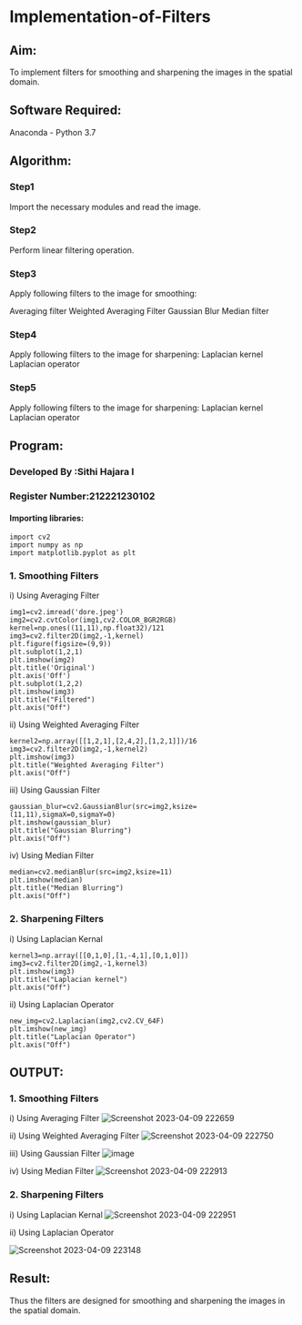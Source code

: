# Implementation-of-Filters
## Aim:
To implement filters for smoothing and sharpening the images in the spatial domain.

## Software Required:
Anaconda - Python 3.7

## Algorithm:
### Step1
Import the necessary modules and read the image.

### Step2
Perform linear filtering operation.

### Step3
Apply following filters to the image for smoothing:

Averaging filter
Weighted Averaging Filter
Gaussian Blur
Median filter

### Step4
Apply following filters to the image for sharpening:
Laplacian kernel
Laplacian operator

### Step5
Apply following filters to the image for sharpening:
Laplacian kernel
Laplacian operator

## Program:
### Developed By   :Sithi Hajara I
### Register Number:212221230102

#### Importing libraries:
```
import cv2
import numpy as np
import matplotlib.pyplot as plt
```
### 1. Smoothing Filters

i) Using Averaging Filter
```
img1=cv2.imread('dore.jpeg')
img2=cv2.cvtColor(img1,cv2.COLOR_BGR2RGB)
kernel=np.ones((11,11),np.float32)/121
img3=cv2.filter2D(img2,-1,kernel)
plt.figure(figsize=(9,9))
plt.subplot(1,2,1)
plt.imshow(img2)
plt.title('Original')
plt.axis('Off')
plt.subplot(1,2,2)
plt.imshow(img3)
plt.title("Filtered")
plt.axis("Off")

```
ii) Using Weighted Averaging Filter
```
kernel2=np.array([[1,2,1],[2,4,2],[1,2,1]])/16
img3=cv2.filter2D(img2,-1,kernel2)
plt.imshow(img3)
plt.title("Weighted Averaging Filter")
plt.axis("Off")

```
iii) Using Gaussian Filter
```
gaussian_blur=cv2.GaussianBlur(src=img2,ksize=(11,11),sigmaX=0,sigmaY=0)
plt.imshow(gaussian_blur)
plt.title("Gaussian Blurring")
plt.axis("Off")

```

iv) Using Median Filter
```
median=cv2.medianBlur(src=img2,ksize=11)
plt.imshow(median)
plt.title("Median Blurring")
plt.axis("Off")

```

### 2. Sharpening Filters
i) Using Laplacian Kernal
```
kernel3=np.array([[0,1,0],[1,-4,1],[0,1,0]])
img3=cv2.filter2D(img2,-1,kernel3)
plt.imshow(img3)
plt.title("Laplacian kernel")
plt.axis("Off")

```
ii) Using Laplacian Operator
```
new_img=cv2.Laplacian(img2,cv2.CV_64F)
plt.imshow(new_img)
plt.title("Laplacian Operator")
plt.axis("Off")

```

## OUTPUT:
### 1. Smoothing Filters
i) Using Averaging Filter
![Screenshot 2023-04-09 222659](https://user-images.githubusercontent.com/94219582/230786813-f2757f3c-4db5-4282-8f8d-a277621b52b7.png)

ii) Using Weighted Averaging Filter
![Screenshot 2023-04-09 222750](https://user-images.githubusercontent.com/94219582/230786854-170af949-27b6-4af2-bc4e-81bc1a50a3f1.png)

iii) Using Gaussian Filter
![image](https://user-images.githubusercontent.com/94219582/230786906-dd3a3d8e-1133-43b0-b3db-70f111c524cc.png)

iv) Using Median Filter
![Screenshot 2023-04-09 222913](https://user-images.githubusercontent.com/94219582/230786930-cf80cddc-e0bb-4f1c-8e65-07b584ee09d4.png)

### 2. Sharpening Filters
i) Using Laplacian Kernal
![Screenshot 2023-04-09 222951](https://user-images.githubusercontent.com/94219582/230787122-7a7788c4-3036-4f64-88ce-f5521a0126e0.png)


ii) Using Laplacian Operator

![Screenshot 2023-04-09 223148](https://user-images.githubusercontent.com/94219582/230787136-fda87670-c805-4681-a6e1-427835837c69.png)

## Result:
Thus the filters are designed for smoothing and sharpening the images in the spatial domain.
